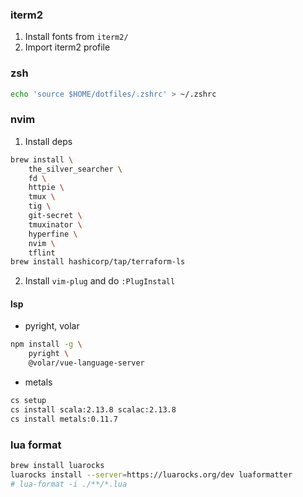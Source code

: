### iterm2
1. Install fonts from `iterm2/`
2. Import iterm2 profile

### zsh
```bash
echo 'source $HOME/dotfiles/.zshrc' > ~/.zshrc
```

### nvim
1. Install deps
```bash
brew install \
    the_silver_searcher \
    fd \
    httpie \
    tmux \
    tig \
    git-secret \
    tmuxinator \
    hyperfine \
    nvim \
    tflint
brew install hashicorp/tap/terraform-ls
```
2. Install `vim-plug` and do `:PlugInstall`

#### lsp
- pyright, volar
```bash
npm install -g \
    pyright \
    @volar/vue-language-server
```
- metals
```bash
cs setup
cs install scala:2.13.8 scalac:2.13.8 
cs install metals:0.11.7
```

### lua format
```bash
brew install luarocks
luarocks install --server=https://luarocks.org/dev luaformatter
# lua-format -i ./**/*.lua
```

